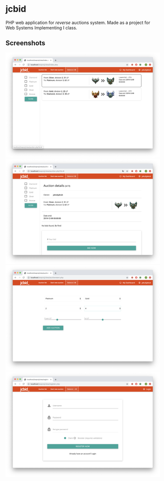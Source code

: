 # jcbid
PHP web application for *reverse* auctions system. Made as a project for Web Systems Implementing I class.
## Screenshots
![SS1](/images/isw1.png)
![SS2](/images/isw2.png)
![SS3](/images/isw3.png)
![SS4](/images/isw4.png)
